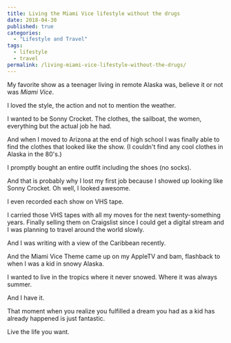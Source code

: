 ```yaml
---
title: Living the Miami Vice lifestyle without the drugs
date: 2018-04-30
published: true
categories:
  - "Lifestyle and Travel"
tags:
  - lifestyle
  - travel
permalink: /living-miami-vice-lifestyle-without-the-drugs/
---
```

My favorite show as a teenager living in remote Alaska was, believe it or not was *Miami Vice*.

I loved the style, the action and not to mention the weather.

I wanted to be Sonny Crocket. The clothes, the sailboat, the women, everything but the actual job he had.

And when I moved to Arizona at the end of high school I was finally able to find the clothes that looked like the show. (I couldn't find any cool clothes in Alaska in the 80's.)

I promptly bought an entire outfit including the shoes (no socks).

And that is probably why I lost my first job because I showed up looking like Sonny Crocket. Oh well, I looked awesome.

I even recorded each show on VHS tape.</span>

I carried those VHS tapes with all my moves for the next twenty-something years. Finally selling them on Craigslist since I could get a digital stream and I was planning to travel around the world slowly.

And I was writing with a view of the Caribbean recently.

And the Miami Vice Theme came up on my AppleTV and bam, flashback to when I was a kid in snowy Alaska.

I wanted to live in the tropics where it never snowed. Where it was always summer.

And I have it.

That moment when you realize you fulfilled a dream you had as a kid has already happened is just fantastic.

Live the life you want.